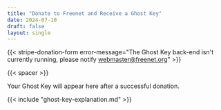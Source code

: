 ```yaml
---
title: "Donate to Freenet and Receive a Ghost Key"
date: 2024-07-10
draft: false
layout: single 
---
```


{{< stripe-donation-form error-message="The Ghost Key back-end isn't currently running, please notify webmaster@freenet.org" >}}

{{< spacer >}}

<div id="certificateSection" style="display: none;">
  <h2>Your Ghost Key</h2>
  <p>Below is your Ghost Key. Please copy and save it securely.</p>
  <textarea id="combinedKey" rows="10" cols="72" readonly></textarea>
  <button id="copyCombinedKey">Copy Ghost Key</button>
</div>

<div id="errorMessage" style="display: none; color: red;"></div>

<div id="certificate-info">
  <p>Your Ghost Key will appear here after a successful donation.</p>
</div>

{{< include "ghost-key-explanation.md" >}}
